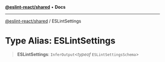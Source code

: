 [**@eslint-react/shared**](../README.md) • **Docs**

***

[@eslint-react/shared](../README.md) / ESLintSettings

# Type Alias: ESLintSettings

> **ESLintSettings**: `InferOutput`\<*typeof* `ESLintSettingsSchema`\>
